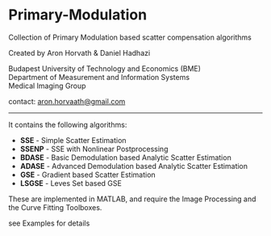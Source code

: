 # Primary-Modulation
Collection of Primary Modulation based scatter compensation algorithms

Created by Aron Horvath & Daniel Hadhazi

Budapest University of Technology and Economics (BME)  
Department of Measurement and Information Systems  
Medical Imaging Group

contact: aron.horvaath@gmail.com

---

It contains the following algorithms:

* __SSE__   - Simple Scatter Estimation
* __SSENP__ - SSE with Nonlinear Postprocessing
* __BDASE__ - Basic Demodulation based Analytic Scatter Estimation
* __ADASE__ - Advanced Demodulation based Analytic Scatter Estimation
* __GSE__   - Gradient based Scatter Estimation
* __LSGSE__ - Leves Set based GSE

These are implemented in MATLAB, and require the Image Processing and the Curve Fitting Toolboxes.  

see Examples for details
